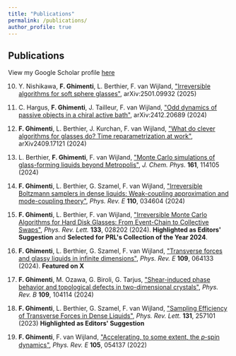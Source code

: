 ```yaml
---
title: "Publications"
permalink: /publications/
author_profile: true
---
```


## Publications

View my Google Scholar profile [here](https://scholar.google.com/citations?user=PYclf1QAAAAJ&hl=en)

10. Y. Nishikawa, **F. Ghimenti**, L. Berthier, F. van Wijland, ["Irreversible algorithms for soft sphere glasses"](https://arxiv.org/abs/2501.09932), arXiv:2501.09932 (2025) 

9. C. Hargus, **F. Ghimenti**, J. Tailleur, F. van Wijland, ["Odd dynamics of passive objects in a chiral active bath"](https://arxiv.org/abs/2412.20689), arXiv:2412.20689 (2024)

8. **F. Ghimenti**, L. Berthier, J. Kurchan, F. van Wijland, ["What do clever algorithms for glasses do? Time reparametrization at work"](https://arxiv.org/abs/2409.17121), arXiv2409.17121 (2024)

7. L. Berthier, **F. Ghimenti**, F. van Wijland, ["Monte Carlo simulations of glass-forming liquids beyond Metropolis"](https://pubs.aip.org/aip/jcp/article-abstract/161/11/114105/3312882/Monte-Carlo-simulations-of-glass-forming-liquids?redirectedFrom=fulltext), *J. Chem. Phys.* **161**, 114105 (2024)

6. **F. Ghimenti**, L. Berthier, G. Szamel, F. van Wijland, ["Irreversible Boltzmann samplers in dense liquids: Weak-coupling approximation and mode-coupling theory"](https://journals.aps.org/pre/abstract/10.1103/PhysRevE.110.034604), *Phys. Rev. E* **110**, 034604 (2024)

5. **F. Ghimenti**, L. Berthier, F. van Wijland, ["Irreversible Monte Carlo Algorithms for Hard Disk Glasses: From Event-Chain to Collective Swaps"](https://journals.aps.org/prl/abstract/10.1103/PhysRevLett.133.028202), *Phys. Rev. Lett.* **133**, 028202 (2024). **Highlighted as Editors' Suggestion** and **Selected for PRL's Collection of the Year 2024**.

4. **F. Ghimenti**, L. Berthier, G. Szamel, F. van Wijland, ["Transverse forces and glassy liquids in infinite dimensions"](https://journals.aps.org/pre/abstract/10.1103/PhysRevE.109.064133), *Phys. Rev. E* **109**, 064133 (2024). **Featured on X**

3. **F. Ghimenti**, M. Ozawa, G. Biroli, G. Tarjus, ["Shear-induced phase behavior and topological defects in two-dimensional crystals"](https://journals.aps.org/prb/abstract/10.1103/PhysRevB.109.104114), *Phys. Rev. B* **109**, 104114 (2024)

2. **F. Ghimenti**, L. Berthier, G. Szamel, F. van Wijland, ["Sampling Efficiency of Transverse Forces in Dense Liquids"](https://journals.aps.org/prl/abstract/10.1103/PhysRevLett.131.257101), *Phys. Rev. Lett.* **131**, 257101 (2023) **Highlighted as Editors' Suggestion**

1. **F. Ghimenti**, F. van Wijland, ["Accelerating, to some extent, the 𝑝-spin dynamics"](https://journals.aps.org/pre/abstract/10.1103/PhysRevE.105.054137), *Phys. Rev. E* **105**, 054137 (2022)



